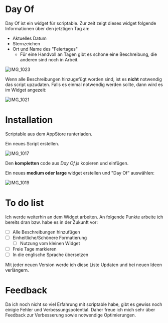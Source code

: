 

# Day Of
Day Of ist ein widget für scriptable. Zur zeit zeigt dieses widget folgende Informationen über den jetztigen Tag an:

- Aktuelles Datum
- Sternzeichen
- Ort und Name des "Feiertages"
  - Für eine Handvoll an Tagen gibt es schone eine Beschreibung, die anderen sind noch in Arbeit.

![IMG_1023](https://user-images.githubusercontent.com/52372226/119856999-78637580-bf13-11eb-932f-3e1c7baad808.jpeg)

Wenn alle Beschreibungen hinzugefügt worden sind, ist es **nicht** notwendig das script upzudaten. Falls es einmal notwendig werden sollte, dann wird es im Widget angezeit:

![IMG_1021](https://user-images.githubusercontent.com/52372226/119857446-dd1ed000-bf13-11eb-822f-ee10b6c4619f.jpeg)


# Installation
Scriptable aus dem AppStore runterladen.

Ein neues Script erstellen.

![IMG_1017](https://user-images.githubusercontent.com/52372226/119841987-924a8b80-bf06-11eb-9e04-39a6b1c7f1d9.jpeg)

Den **kompletten** code aus *Day Of.js* kopieren und einfügen.

Ein neues **medium oder large** widget erstellen und "Day Of" auswählen:

![IMG_1019](https://user-images.githubusercontent.com/52372226/119841676-4e578680-bf06-11eb-98b2-a01cf90a6897.jpeg)

# To do list
Ich werde weiterhin an dem Widget arbeiten. An folgende Punkte arbeite ich bereits dran bzw. habe es in der Zukunft vor:

- [ ] Alle Beschreibungen hinzufügen
- [ ] Einheitliche/Schönere Formatierung
  - [ ] Nutzung vom kleinen Widget
- [ ] Freie Tage markieren
- [ ] In die englische Sprache übersetzen

Mit jeder neuen Version werde ich diese Liste Updaten und bei neuen Ideen verlängern.


# Feedback 
Da ich noch nicht so viel Erfahrung mit scriptable habe, gibt es gewiss noch einigie Fehler und Verbessungspotential. Daher freue ich mich sehr über Feedback zur Verbesserung sowie notwendige Optimierungen.


